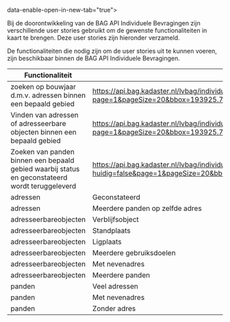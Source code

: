 data-enable-open-in-new-tab="true">

Bij de doorontwikkeling van de BAG API Individuele Bevragingen zijn verschillende user stories gebruikt om de gewenste functionaliteiten in kaart te brengen. Deze user stories zijn hieronder verzameld.

De functionaliteiten die nodig zijn om de user stories uit te kunnen voeren, zijn beschikbaar binnen de BAG API Individuele Bevragingen.

| **Functionaliteit**                                                                             | **URI**                                                                                                                                                      | **Stakeholder**                         |
|-------------------------------------------------------------------------------------------------|--------------------------------------------------------------------------------------------------------------------------------------------------------------|-----------------------------------------|
| zoeken op bouwjaar d.m.v. adressen binnen een bepaald gebied                                    | https://api.bag.kadaster.nl/lvbag/individuelebevragingen/v2/adresseerbareobjecten?page=1&pageSize=20&bbox=193925.77,465951.47,194202.54,466214.34 | Medewerker Gebiedsontwikkeling          |
| Vinden van adressen of adresseerbare objecten binnen een bepaald gebied                         | https://api.bag.kadaster.nl/lvbag/individuelebevragingen/v2/adresseerbareobjecten?page=1&pageSize=20&bbox=193925.77,465951.47,194202.54,466214.34 | Medewerker Gemeente                     |
| Zoeken van panden binnen een bepaald gebied waarbij status en geconstateerd wordt teruggeleverd | https://api.bag.kadaster.nl/lvbag/individuelebevragingen/v2/panden?huidig=false&page=1&pageSize=20&bbox=193925.77,465951.47,194202.54,466214.34   | Medewerker Handhaving                   |
| adressen                                                                                        | Geconstateerd                                                                                                                                                | /adressen/0014200022188962              |
| adressen                                                                                        | Meerdere panden op zelfde adres                                                                                                                              | /adressen/0193200000096680              |
| adresseerbareobjecten                                                                           | Verblijfsobject                                                                                                                                              | /adresseerbareobjecten/0599010000165822 |
| adresseerbareobjecten                                                                           | Standplaats                                                                                                                                                  | /adresseerbareobjecten/0503030000103062 |
| adresseerbareobjecten                                                                           | Ligplaats                                                                                                                                                    | /adresseerbareobjecten/0569020000012435 |
| adresseerbareobjecten                                                                           | Meerdere gebruiksdoelen                                                                                                                                      | /adresseerbareobjecten/0626019900006674 |
| adresseerbareobjecten                                                                           | Met nevenadres                                                                                                                                               | /adresseerbareobjecten/0014010011067299 |
| adresseerbareobjecten                                                                           | Meerdere panden                                                                                                                                              | /adresseerbareobjecten/0193010000096628 |
| panden                                                                                          | Veel adressen                                                                                                                                                | /panden/0826100000000467                |
| panden                                                                                          | Met nevenadres                                                                                                                                               | /panden/0014100010921152                |
| panden                                                                                          | Zonder adres                                                                                                                                                 | /panden/0503100000034877                |
